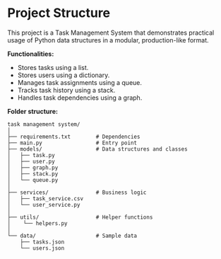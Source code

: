 # Project Structure

This project is a Task Management System that demonstrates practical usage of Python data structures in a modular, production-like format.

**Functionalities:**
- Stores tasks using a list.
- Stores users using a dictionary.
- Manages task assignments using a queue.
- Tracks task history using a stack.
- Handles task dependencies using a graph.

**Folder structure:**
```
task management system/
│
├── requirements.txt        # Dependencies
├── main.py                 # Entry point
├── models/                 # Data structures and classes
│   ├── task.py
│   ├── user.py
│   ├── graph.py
│   ├── stack.py
│   └── queue.py
│
├── services/               # Business logic
│   ├── task_service.csv
│   └── user_service.py
│
├── utils/                  # Helper functions
│    └── helpers.py
│
└── data/                   # Sample data
    ├── tasks.json
    └── users.json
```